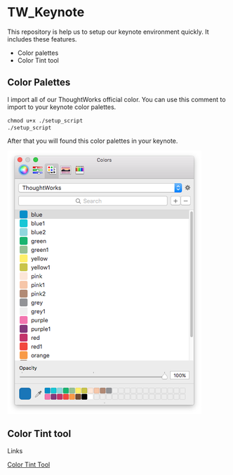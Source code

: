 # TW_Keynote

This repository is help us to setup our keynote environment quickly.
It includes these features.

- Color palettes
- Color Tint tool

## Color Palettes
I import all of our ThoughtWorks official color. You can use this comment to import to your keynote color palettes.

```
chmod u+x ./setup_script
./setup_script
```

After that you will found this color palettes in your keynote.

![Keynote Color Palettes](/Color_Palettes/TW_color_palettes.png)

## Color Tint tool

Links

[Color Tint Tool](https://thoughtworks.jiveon.com/groups/image-tinter)

